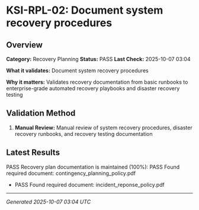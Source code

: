 # KSI-RPL-02: Document system recovery procedures

## Overview

**Category:** Recovery Planning
**Status:** PASS
**Last Check:** 2025-10-07 03:04

**What it validates:** Document system recovery procedures

**Why it matters:** Validates recovery documentation from basic runbooks to enterprise-grade automated recovery playbooks and disaster recovery testing

## Validation Method

1. **Manual Review:** Manual review of system recovery procedures, disaster recovery runbooks, and recovery testing documentation

## Latest Results

PASS Recovery plan documentation is maintained (100%): PASS Found required document: contingency_planning_policy.pdf
- PASS Found required document: incident_reponse_policy.pdf

---
*Generated 2025-10-07 03:04 UTC*